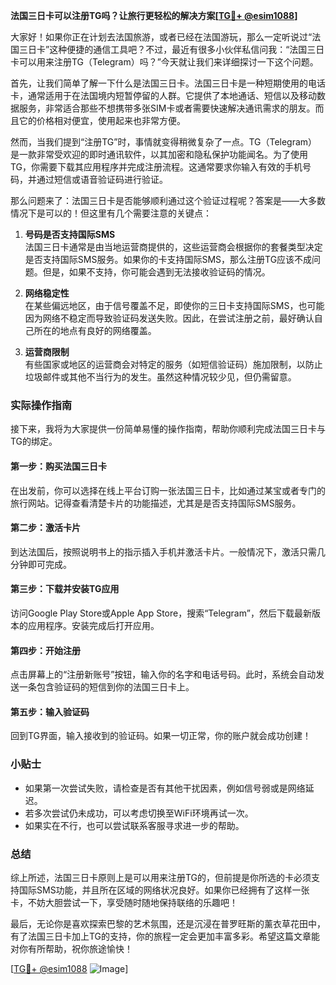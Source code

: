 **法国三日卡可以注册TG吗？让旅行更轻松的解决方案[[TG💪+ @esim1088](https://t.me/s/esim1088)]**

大家好！如果你正在计划去法国旅游，或者已经在法国游玩，那么一定听说过“法国三日卡”这种便捷的通信工具吧？不过，最近有很多小伙伴私信问我：“法国三日卡可以用来注册TG（Telegram）吗？”今天就让我们来详细探讨一下这个问题。

首先，让我们简单了解一下什么是法国三日卡。法国三日卡是一种短期使用的电话卡，通常适用于在法国境内短暂停留的人群。它提供了本地通话、短信以及移动数据服务，非常适合那些不想携带多张SIM卡或者需要快速解决通讯需求的朋友。而且它的价格相对便宜，使用起来也非常方便。

然而，当我们提到“注册TG”时，事情就变得稍微复杂了一点。TG（Telegram）是一款非常受欢迎的即时通讯软件，以其加密和隐私保护功能闻名。为了使用TG，你需要下载其应用程序并完成注册流程。这通常要求你输入有效的手机号码，并通过短信或语音验证码进行验证。

那么问题来了：法国三日卡是否能够顺利通过这个验证过程呢？答案是——大多数情况下是可以的！但这里有几个需要注意的关键点：

1. **号码是否支持国际SMS**  
   法国三日卡通常是由当地运营商提供的，这些运营商会根据你的套餐类型决定是否支持国际SMS服务。如果你的卡支持国际SMS，那么注册TG应该不成问题。但是，如果不支持，你可能会遇到无法接收验证码的情况。

2. **网络稳定性**  
   在某些偏远地区，由于信号覆盖不足，即使你的三日卡支持国际SMS，也可能因为网络不稳定而导致验证码发送失败。因此，在尝试注册之前，最好确认自己所在的地点有良好的网络覆盖。

3. **运营商限制**  
   有些国家或地区的运营商会对特定的服务（如短信验证码）施加限制，以防止垃圾邮件或其他不当行为的发生。虽然这种情况较少见，但仍需留意。

### 实际操作指南

接下来，我将为大家提供一份简单易懂的操作指南，帮助你顺利完成法国三日卡与TG的绑定。

#### 第一步：购买法国三日卡
在出发前，你可以选择在线上平台订购一张法国三日卡，比如通过某宝或者专门的旅行网站。记得查看清楚卡片的功能描述，尤其是是否支持国际SMS服务。

#### 第二步：激活卡片
到达法国后，按照说明书上的指示插入手机并激活卡片。一般情况下，激活只需几分钟即可完成。

#### 第三步：下载并安装TG应用
访问Google Play Store或Apple App Store，搜索“Telegram”，然后下载最新版本的应用程序。安装完成后打开应用。

#### 第四步：开始注册
点击屏幕上的“注册新账号”按钮，输入你的名字和电话号码。此时，系统会自动发送一条包含验证码的短信到你的法国三日卡上。

#### 第五步：输入验证码
回到TG界面，输入接收到的验证码。如果一切正常，你的账户就会成功创建！

### 小贴士
- 如果第一次尝试失败，请检查是否有其他干扰因素，例如信号弱或是网络延迟。
- 若多次尝试仍未成功，可以考虑切换至WiFi环境再试一次。
- 如果实在不行，也可以尝试联系客服寻求进一步的帮助。

### 总结

综上所述，法国三日卡原则上是可以用来注册TG的，但前提是你所选的卡必须支持国际SMS功能，并且所在区域的网络状况良好。如果你已经拥有了这样一张卡，不妨大胆尝试一下，享受随时随地保持联络的乐趣吧！

最后，无论你是喜欢探索巴黎的艺术氛围，还是沉浸在普罗旺斯的薰衣草花田中，有了法国三日卡加上TG的支持，你的旅程一定会更加丰富多彩。希望这篇文章能对你有所帮助，祝你旅途愉快！

[[TG💪+ @esim1088](https://t.me/s/esim1088) ![Image](https://i.postimg.cc/4NQfJmqS/Snipaste-2025-05-13-00-14-12.png)]